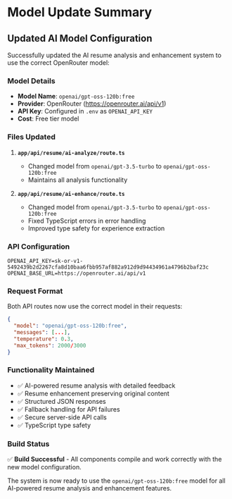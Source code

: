# Model Update Summary

## Updated AI Model Configuration

Successfully updated the AI resume analysis and enhancement system to use the correct OpenRouter model:

### Model Details
- **Model Name**: `openai/gpt-oss-120b:free`
- **Provider**: OpenRouter (https://openrouter.ai/api/v1)
- **API Key**: Configured in `.env` as `OPENAI_API_KEY`
- **Cost**: Free tier model

### Files Updated
1. **`app/api/resume/ai-analyze/route.ts`**
   - Changed model from `openai/gpt-3.5-turbo` to `openai/gpt-oss-120b:free`
   - Maintains all analysis functionality

2. **`app/api/resume/ai-enhance/route.ts`**
   - Changed model from `openai/gpt-3.5-turbo` to `openai/gpt-oss-120b:free`
   - Fixed TypeScript errors in error handling
   - Improved type safety for experience extraction

### API Configuration
```env
OPENAI_API_KEY=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
OPENAI_BASE_URL=https://openrouter.ai/api/v1
```

### Request Format
Both API routes now use the correct model in their requests:
```json
{
  "model": "openai/gpt-oss-120b:free",
  "messages": [...],
  "temperature": 0.3,
  "max_tokens": 2000/3000
}
```

### Functionality Maintained
- ✅ AI-powered resume analysis with detailed feedback
- ✅ Resume enhancement preserving original content
- ✅ Structured JSON responses
- ✅ Fallback handling for API failures
- ✅ Secure server-side API calls
- ✅ TypeScript type safety

### Build Status
✅ **Build Successful** - All components compile and work correctly with the new model configuration.

The system is now ready to use the `openai/gpt-oss-120b:free` model for all AI-powered resume analysis and enhancement features.